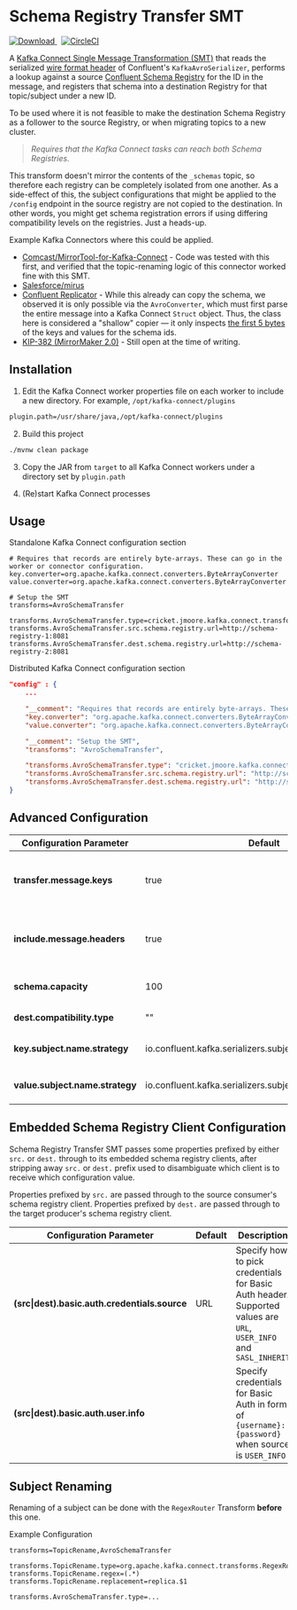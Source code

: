 Schema Registry Transfer SMT
============================
[ ![Download](https://api.bintray.com/packages/cricket007/maven-releases/schema-registry-transfer-smt/images/download.svg) ](https://bintray.com/cricket007/maven-releases/schema-registry-transfer-smt/_latestVersion)&nbsp;
[![CircleCI](https://circleci.com/gh/cricket007/schema-registry-transfer-smt.svg?style=svg)](https://circleci.com/gh/cricket007/schema-registry-transfer-smt)

A [Kafka Connect Single Message Transformation (SMT)][smt] that reads the serialized [wire format header][wire-format] of Confluent's `KafkaAvroSerializer`, performs a lookup against a source [Confluent Schema Registry][schema-registry] for the ID in the message, and registers that schema into a destination Registry for that topic/subject under a new ID.

To be used where it is not feasible to make the destination Schema Registry as a follower to the source Registry, or when migrating topics to a new cluster.

> _Requires that the Kafka Connect tasks can reach both Schema Registries._

This transform doesn't mirror the contents of the `_schemas` topic, so therefore each registry can be completely isolated from one another. As a side-effect of this, the subject configurations that might be applied to the `/config` endpoint in the source registry are not copied to the destination. In other words, you might get schema registration errors if using differing compatibility levels on the registries. Just a heads-up.

Example Kafka Connectors where this could be applied.

- [Comcast/MirrorTool-for-Kafka-Connect](https://github.com/Comcast/MirrorTool-for-Kafka-Connect) - Code was tested with this first, and verified that the topic-renaming logic of this connector worked fine with this SMT.
- [Salesforce/mirus](https://github.com/salesforce/mirus)
- [Confluent Replicator](https://docs.confluent.io/current/connect/kafka-connect-replicator/index.html) - While this already can copy the schema, we observed it is only possible via the `AvroConverter`, which must first parse the entire message into a Kafka Connect `Struct` object. Thus, the class here is considered a "shallow" copier — it only inspects [the first 5 bytes][wire-format] of the keys and values for the schema ids.
- [KIP-382 (MirrorMaker 2.0)](https://cwiki.apache.org/confluence/display/KAFKA/KIP-382%3A+MirrorMaker+2.0) - Still open at the time of writing.


## Installation

1. Edit the Kafka Connect worker properties file on each worker to include a new directory. For example, `/opt/kafka-connect/plugins`

```sh
plugin.path=/usr/share/java,/opt/kafka-connect/plugins
```

2. Build this project

```sh
./mvnw clean package
```

3. Copy the JAR from `target` to all Kafka Connect workers under a directory set by `plugin.path`

4. (Re)start Kafka Connect processes

## Usage

Standalone Kafka Connect configuration section

```properties
# Requires that records are entirely byte-arrays. These can go in the worker or connector configuration.
key.converter=org.apache.kafka.connect.converters.ByteArrayConverter
value.converter=org.apache.kafka.connect.converters.ByteArrayConverter

# Setup the SMT
transforms=AvroSchemaTransfer

transforms.AvroSchemaTransfer.type=cricket.jmoore.kafka.connect.transforms.SchemaRegistryTransfer
transforms.AvroSchemaTransfer.src.schema.registry.url=http://schema-registry-1:8081
transforms.AvroSchemaTransfer.dest.schema.registry.url=http://schema-registry-2:8081
```

Distributed Kafka Connect configuration section

```json
"config" : {
    ...

    "__comment": "Requires that records are entirely byte-arrays. These can go in the worker or connector configuration.",
    "key.converter": "org.apache.kafka.connect.converters.ByteArrayConverter",
    "value.converter": "org.apache.kafka.connect.converters.ByteArrayConverter",

    "__comment": "Setup the SMT",
    "transforms": "AvroSchemaTransfer",

    "transforms.AvroSchemaTransfer.type": "cricket.jmoore.kafka.connect.transforms.SchemaRegistryTransfer",
    "transforms.AvroSchemaTransfer.src.schema.registry.url": "http://schema-registry-1:8081",
    "transforms.AvroSchemaTransfer.dest.schema.registry.url": "http://schema-registry-2:8081"
}
```

## Advanced Configuration

Configuration Parameter | Default | Description
----------------------- | ------- | -----------
**transfer.message.keys** | true | Indicates whether Avro schemas from message keys in source records should be copied to the destination Registry.
**include.message.headers** | true | Indicates whether message headers from source records should be preserved after the transform.
**schema.capacity** | 100 | Capacity of schemas that can be cached in each `CachedSchemaRegistryClient`.
**dest.compatibility.type** | "" | Compatibility type for topics on destination Registry.
**key.subject.name.strategy** | io.confluent.kafka.serializers.subject.TopicNameStrategy | Key subject name strategy class on destination Registry.
**value.subject.name.strategy** | io.confluent.kafka.serializers.subject.TopicNameStrategy | Value subject name strategy class on destination Registry.

## Embedded Schema Registry Client Configuration

Schema Registry Transfer SMT passes some properties prefixed by either `src.` or `dest.`
through to its embedded schema registry clients, after stripping away `src.` or `dest.`
prefix used to disambiguate which client is to receive which configuration value.

Properties prefixed by `src.` are passed through to the source consumer's schema registry
client.  Properties prefixed by `dest.` are passed through to the target producer's schema
registry client.

Configuration Parameter | Default | Description
----------------------- | ------- | -----------
<b>(src\|dest).basic.auth.credentials.source</b> | URL | Specify how to pick credentials for Basic Auth header. Supported values are `URL`, `USER_INFO` and `SASL_INHERIT`
<b>(src\|dest).basic.auth.user.info</b> |  | Specify credentials for Basic Auth in form of `{username}:{password}` when source is `USER_INFO`

## Subject Renaming

Renaming of a subject can be done with the `RegexRouter` Transform **before** this one.

Example Configuration

```properties
transforms=TopicRename,AvroSchemaTransfer

transforms.TopicRename.type=org.apache.kafka.connect.transforms.RegexRouter
transforms.TopicRename.regex=(.*)
transforms.TopicRename.replacement=replica.$1

transforms.AvroSchemaTransfer.type=...
```

<!-- Links -->
  [smt]: https://docs.confluent.io/current/connect/concepts.html#connect-transforms
  [schema-registry]: https://docs.confluent.io/current/schema-registry/docs/index.html
  [wire-format]: https://docs.confluent.io/current/schema-registry/docs/serializer-formatter.html#wire-format

